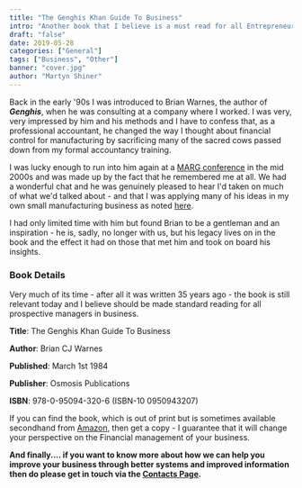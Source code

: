 ```yaml
---
title: "The Genghis Khan Guide To Business"
intro: "Another book that I believe is a must read for all Entrepreneurs - *__The Genghis Khan Guide To Business__* is a great introduction to the 'Financial Dynamics' of business for Finance and Non Financial managers alike."
draft: "false"
date: 2019-05-28
categories: ["General"]
tags: ["Business", "Other"]
banner: "cover.jpg"
author: "Martyn Shiner"
---
```


Back in the early '90s I was introduced to Brian Warnes, the author of *__Genghis__*, when he was consulting at a company where I worked. I was very, very impressed by him and his methods and I have to confess that, as a professional accountant, he changed the way I thought about financial control for manufacturing by sacrificing many of the sacred cows passed down from my formal accountancy training.

I was lucky enough to run into him again at a [MARG conference](http://www.lse.ac.uk/accounting/events/marg/management-accounting-research-group) in the mid 2000s and was made up by the fact that he remembered me at all. We had a wonderful chat and he was genuinely pleased to hear I'd taken on much of what we'd talked about - and that I was applying many of his ideas in my own small manufacturing business as noted [here](/blog/2019/04/01/positive_churn_intro/).

I had only limited time with him but found Brian to be a gentleman and an inspiration - he is, sadly, no longer with us, but his legacy lives on in the book and the effect it had on those that met him and took on board his insights.

### Book Details
Very much of its time - after all it was written 35 years ago - the book is still relevant today and I believe should be made standard reading for all prospective managers in business.

__Title__: The Genghis Khan Guide To Business

__Author__: Brian CJ Warnes

__Published__: March 1st 1984

__Publisher__: Osmosis Publications

__ISBN__: 978-0-95094-320-6 (ISBN-10 0950943207)

If you can find the book, which is out of print but is sometimes available secondhand from [Amazon](https://www.amazon.co.uk/Genghis-Guide-Business-Charles-Warnes/dp/0950943207), then get a copy - I guarantee that it will change your perspective on the Financial management of your business.

__And finally.... if you want to know more about how we can help you improve your business through better systems and improved information then do please get in touch via the [Contacts Page](/contact/).__